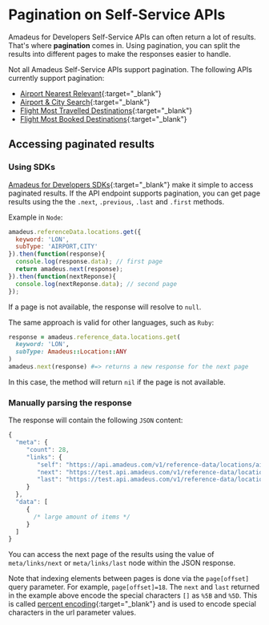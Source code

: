 # Pagination on Self-Service APIs

Amadeus for Developers Self-Service APIs can often return a lot of results. That's where **pagination** comes in. Using pagination, you can split the results into different pages to make the responses easier to handle.

Not all Amadeus Self-Service APIs support pagination. The following APIs currently support pagination:

* [Airport Nearest Relevant](https://developers.amadeus.com/self-service/category/air/api-doc/airport-nearest-relevant){:target="\_blank"}
* [Airport & City Search](https://developers.amadeus.com/self-service/category/air/api-doc/airport-and-city-search){:target="\_blank"}
* [Flight Most Travelled Destinations](https://developers.amadeus.com/self-service/category/air/api-doc/flight-most-traveled-destinations){:target="\_blank"}
* [Flight Most Booked Destinations](https://developers.amadeus.com/self-service/category/air/api-doc/flight-most-booked-destinations){:target="\_blank"}

## Accessing paginated results

### Using SDKs

[Amadeus for Developers SDKs](https://github.com/amadeus4dev){:target="\_blank"} make it simple to access paginated results. If the API endpoint supports pagination, you can get page results using the the `.next`, `.previous`, `.last` and
`.first` methods.

Example in `Node`:

```javascript
amadeus.referenceData.locations.get({
  keyword: 'LON',
  subType: 'AIRPORT,CITY'
}).then(function(response){
  console.log(response.data); // first page
  return amadeus.next(response);
}).then(function(nextReponse){
  console.log(nextReponse.data); // second page
});
```

If a page is not available, the response will resolve to `null`.

The same approach is valid for other languages, such as `Ruby`:

```ruby
response = amadeus.reference_data.locations.get(
  keyword: 'LON',
  subType: Amadeus::Location::ANY
)
amadeus.next(response) #=> returns a new response for the next page
```

In this case, the method will return `nil` if the page is not available.

### Manually parsing the response

The response will contain the following `JSON` content:

```javascript
{
  "meta": {
     "count": 28,
     "links": {
        "self": "https://api.amadeus.com/v1/reference-data/locations/airports?latitude=49.0000&longitude=2.55",
        "next": "https://test.api.amadeus.com/v1/reference-data/locations/airports?latitude=49.0000&longitude=2.55&page%5Boffset%5D=10",
        "last": "https://test.api.amadeus.com/v1/reference-data/locations/airports?latitude=49.0000&longitude=2.55&page%5Boffset%5D=18"
     }
  },
  "data": [
     {
       /* large amount of items */
     }
  ]
}
```

You can access the next page of the results using the value of `meta/links/next` or
`meta/links/last` node within the JSON response.

Note that indexing elements between pages is done via the `page[offset]` query
parameter. For example, `page[offset]=18`. The `next` and `last` returned in the example above encode the special characters `[]` as `%5B` and `%5D`. This is called [percent
encoding](https://en.wikipedia.org/wiki/Percent-encoding){:target="\_blank"} and is used to
encode special characters in the url parameter values.

